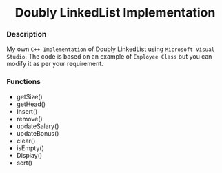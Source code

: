 <h1 align="center">Doubly LinkedList Implementation</h1>

### Description
My own `C++ Implementation` of Doubly LinkedList using `Microsoft Visual Studio`. The code is based on an example of `Employee Class` but you can modify it as per your requirement.

### Functions
- getSize()
- getHead()
- Insert()
- remove()
- updateSalary()
- updateBonus()
- clear()
- isEmpty()
- Display()
- sort()
